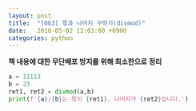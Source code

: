 ```yaml
---
layout: post
title:  "[063] 몫과 나머지 구하기(divmod)"
date:   2018-05-02 12:03:00 +0900
categories: python
---
```


**책 내용에 대한 무단배포 방지를 위해 최소한으로 정리**

```python
a = 11113
b = 23
ret1, ret2 = divmod(a,b)
print(f'{a}/{b}는 몫이 {ret1}, 나머지가 {ret2}입니다.')
```